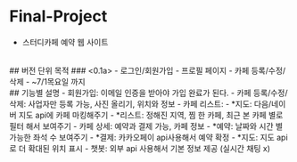 # Final-Project
 - 스터디카페 예약 웹 사이트 
<br>
## 버전 단위 목적 
### <0.1a>  
- 로그인/회원가입
- 프로필 페이지
- 카페 등록/수정/삭제
- ~7/1목요일 까지 
<br>
## 기능별 설명
- 회원가입:  이메일 인증을 받아야 가입 완료가 된다.
- 카페 등록/수정/삭제: 사업자만 등록 가능, 사진 올리기, 위치와 정보
- 카페 리스트: 
    - *지도: 다음/네이버 지도 api에 카페 마킹해주기
    - *리스트: 정해진 지역, 찜 한 카페, 최근 본 카페 별로 필터 해서 보여주기
- 카페 상세: 예약과 결제 가능, 카페 정보 
    - *예약: 날짜와 시간 별 가능한 좌석 수 보여주기
    - *결제: 카카오페이 api사용해서 예약 확정
    - *지도: 지도 api 로 더 확대된 위치 표시
- 챗봇: 외부 api 사용해서 기본 정보 제공 (실시간 채팅 x)